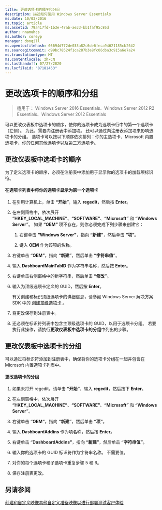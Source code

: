 ```yaml
---
title: 更改选项卡的顺序和分组
description: 描述如何使用 Windows Server Essentials
ms.date: 10/03/2016
ms.topic: article
ms.assetid: 79a417fd-1b3e-47ab-ae33-bb1faf95c86d
author: nnamuhcs
ms.author: coreyp
manager: dongill
ms.openlocfilehash: 05694d772de033a82c6de6feca94621185cb2642
ms.sourcegitcommit: d99bc78524f1ca287b3e8fc06dba3c915a6e7a24
ms.translationtype: MT
ms.contentlocale: zh-CN
ms.lasthandoff: 07/27/2020
ms.locfileid: "87181453"
---
```

# <a name="change-the-order-and-grouping-of-tabs"></a>更改选项卡的顺序和分组

>适用于： Windows Server 2016 Essentials、Windows Server 2012 R2 Essentials、Windows Server 2012 Essentials

可以更改仪表板中选项卡的顺序，使你的选项卡成为选项卡行中的第一个选项卡（左侧）。 为此，需要向注册表中添加项。 还可以通过向注册表添加项来影响选项卡的分组。 选项卡可以按以下顺序依次排列：你的主选项卡、Microsoft 内置选项卡、你的任何其他选项卡以及第三方选项卡。

## <a name="change-the-order-of-the-tabs-in-the-dashboard"></a>更改仪表板中选项卡的顺序
 为了定义选项卡的顺序，必须在注册表中添加用于显示你的选项卡的加载项标识符。

#### <a name="to-display-your-tab-first-in-the-list-of-tabs"></a>在选项卡列表中将你的选项卡显示为第一个选项卡

1.  在引用计算机上，单击 **“开始”**，输入 **regedit**，然后按 **Enter**。

2.  在左侧窗格中，依次展开 **“HKEY_LOCAL_MACHINE”**、**“SOFTWARE”**、**“Microsoft”** 和 **“Windows Server”**。 如果 **“OEM”** 项不存在，则你必须完成下列步骤来创建它：

    1.  右键单击 **“Windows Server”**，指向 **“新建”**，然后单击 **“项”**。

    2.  键入 **OEM** 作为该项的名称。

3.  右键单击 **“OEM”**，指向 **“新建”**，然后单击 **“字符串值”**。

4.  输入 **DashboardMainTabID** 作为字符串名称，然后按 **Enter**。

5.  右键单击右侧窗格中的新字符串，然后单击 **“修改”**。

6.  输入为顶级选项卡定义的 GUID，然后按 **Enter**。

     有关创建和标识顶级选项卡的详细信息，请参阅 Windows Server 解决方案 SDK 中的 [创建顶级选项卡](https://msdn.microsoft.com/library/gg513957) 。

7.  将更改保存到注册表中。

8.  还必须在标识符列表中包含主顶级选项卡的 GUID，以用于选项卡分组。 若要执行此操作，请执行**更改仪表板中选项卡的分组**中列出的步骤。

## <a name="change-the-grouping-of-tabs-in-the-dashboard"></a>更改仪表板中选项卡的分组
 可以通过将标识符添加到注册表中，确保将你的选项卡分组在一起并包含在 Microsoft 内置选项卡列表中。

#### <a name="to-change-the-grouping-of-tabs"></a>更改选项卡的分组

1.  如果未打开 regedit，请单击 **“开始”**，输入 **regedit**，然后按下 **Enter**。

2.  在左侧窗格中，依次展开 **“HKEY_LOCAL_MACHINE”**、**“SOFTWARE”**、**“Microsoft”** 和 **“Windows Server”**。

3.  右键单击 **“OEM”**，指向 **“新建”**，然后单击 **“项”**。

4.  输入 **DashboardAddins** 作为项名称，然后按 **Enter**。

5.  右键单击 **“DashboardAddins”**，指向 **“新建”**，然后单击 **“字符串值”**。

6.  输入你的选项卡的 GUID 标识符作为字符串名称。 不需要值。

7.  对你的每个选项卡和子选项卡重复步骤 5 和 6。

8.  保存注册表更改。

## <a name="see-also"></a>另请参阅
 [创建和自定义映像](Creating-and-Customizing-the-Image.md)[其他自定义](Additional-Customizations.md)[准备映像以进行部署](Preparing-the-Image-for-Deployment.md)[测试客户体验](Testing-the-Customer-Experience.md)